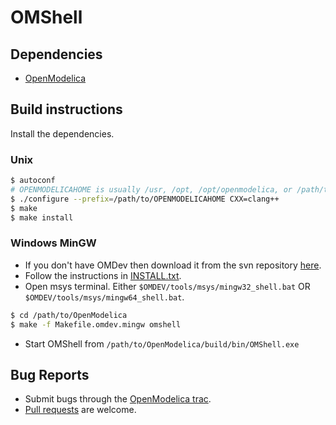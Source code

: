 # OMShell

## Dependencies

- [OpenModelica](https://openmodelica.org)

## Build instructions

Install the dependencies.

### Unix
```bash
$ autoconf
# OPENMODELICAHOME is usually /usr, /opt, /opt/openmodelica, or /path/to/OpenModelica/build
$ ./configure --prefix=/path/to/OPENMODELICAHOME CXX=clang++
$ make
$ make install
```

### Windows MinGW
- If you don't have OMDev then download it from the svn repository [here](https://openmodelica.org/svn/OpenModelicaExternal/trunk/tools/windows/OMDev).
- Follow the instructions in [INSTALL.txt](https://openmodelica.org/svn/OpenModelicaExternal/trunk/tools/windows/OMDev/INSTALL.txt).
- Open msys terminal. Either `$OMDEV/tools/msys/mingw32_shell.bat` OR `$OMDEV/tools/msys/mingw64_shell.bat`.
```bash
$ cd /path/to/OpenModelica
$ make -f Makefile.omdev.mingw omshell
```
- Start OMShell from `/path/to/OpenModelica/build/bin/OMShell.exe`

## Bug Reports

- Submit bugs through the [OpenModelica trac](https://trac.openmodelica.org/OpenModelica/newticket).
- [Pull requests](../../pulls) are welcome.
